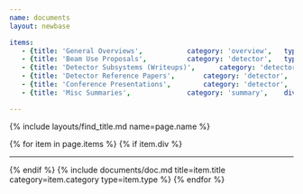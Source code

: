 ```yaml
---
name: documents
layout: newbase

items:
   - {title: 'General Overviews',			category: 'overview',	type: 'document'}
   - {title: 'Beam Use Proposals',			category: 'detector',	type: 'bup'}
   - {title: 'Detector Subsystems (Writeups)',		category: 'detector',	type: 'writeup'}
   - {title: 'Detector Reference Papers',		category: 'detector',	type: 'publication'}
   - {title: 'Conference Presentations',		category: 'detector',	type: 'conference presentation'}
   - {title: 'Misc Summaries',				category: 'summary',	div: yes }

---
```

{% include layouts/find_title.md name=page.name %}

{% for item in page.items %}
{% if item.div %}<hr/>{% endif %}
{% include documents/doc.md title=item.title category=item.category type=item.type %}
{% endfor %}
